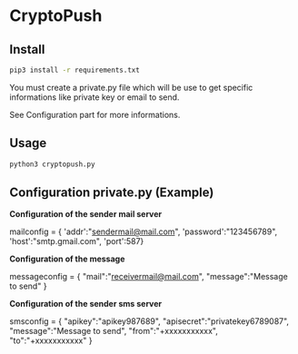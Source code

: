 # CryptoPush

## Install

```bash
pip3 install -r requirements.txt
```
You must create a private.py file which will be use to get specific informations like private key or email to send.

See Configuration part for more informations.

## Usage

```bash
python3 cryptopush.py
```

## Configuration private.py (Example)

**Configuration of the sender mail server**

mailconfig = {
	'addr':"sendermail@mail.com",
	'password':"123456789",
	'host':"smtp.gmail.com",
	'port':587}

**Configuration of the message**

messageconfig = {
	"mail":"receivermail@mail.com",
	"message":"Message to send"
}

**Configuration of the sender sms server**

smsconfig = {
	"apikey":"apikey987689",
	"apisecret":"privatekey6789087",
	"message":"Message to send",
	"from":"+xxxxxxxxxxx",
	"to":"+xxxxxxxxxxx"
}